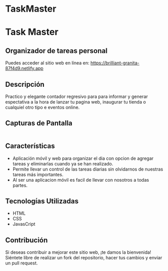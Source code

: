 # TaskMaster



<h1>Task Master</h1>
<h2>Organizador de tareas personal</h2>

Puedes acceder al sitio web en línea en: https://brilliant-granita-87f4d9.netlify.app

## Descripción

Practico y elegante contador regresivo para para informar y generar espectativa a la hora de lanzar tu pagina web, inaugurar tu tienda o cualquiel otro tipo e eventos online.

## Capturas de Pantalla

<img src="">

## Características

- Aplicación móvil y web para organizar el dia con opcion de agregar tareas y eliminarlas cuando ya se han realizado.
- Permite llevar un control de las tareas diarias sin olvidarnos de nuestras tareas más importantes.
- Al ser una aplicacion móvil es facil de llevar con nosotros a todas partes.

## Tecnologías Utilizadas

- HTML
- CSS
- JavasCript

## Contribución

Si deseas contribuir a mejorar este sitio web, ¡te damos la bienvenida! Siéntete libre de realizar un fork del repositorio, hacer tus cambios y enviar un pull request.
